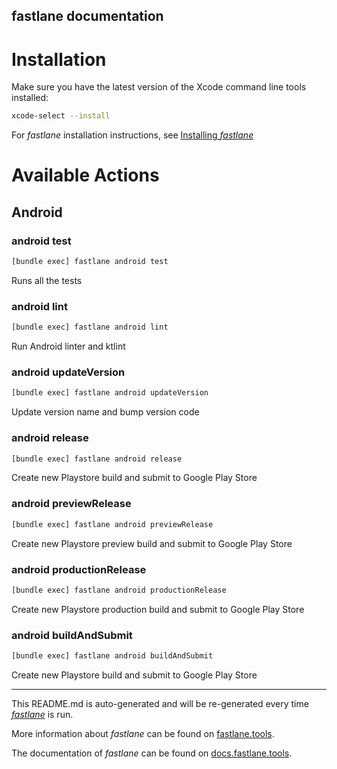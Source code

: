 fastlane documentation
----

# Installation

Make sure you have the latest version of the Xcode command line tools installed:

```sh
xcode-select --install
```

For _fastlane_ installation instructions, see [Installing _fastlane_](https://docs.fastlane.tools/#installing-fastlane)

# Available Actions

## Android

### android test

```sh
[bundle exec] fastlane android test
```

Runs all the tests

### android lint

```sh
[bundle exec] fastlane android lint
```

Run Android linter and ktlint

### android updateVersion

```sh
[bundle exec] fastlane android updateVersion
```

Update version name and bump version code

### android release

```sh
[bundle exec] fastlane android release
```

Create new Playstore build and submit to Google Play Store

### android previewRelease

```sh
[bundle exec] fastlane android previewRelease
```

Create new Playstore preview build and submit to Google Play Store

### android productionRelease

```sh
[bundle exec] fastlane android productionRelease
```

Create new Playstore production build and submit to Google Play Store

### android buildAndSubmit

```sh
[bundle exec] fastlane android buildAndSubmit
```

Create new Playstore build and submit to Google Play Store

----

This README.md is auto-generated and will be re-generated every time [_fastlane_](https://fastlane.tools) is run.

More information about _fastlane_ can be found on [fastlane.tools](https://fastlane.tools).

The documentation of _fastlane_ can be found on [docs.fastlane.tools](https://docs.fastlane.tools).
